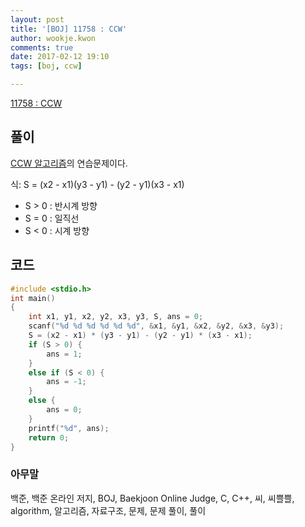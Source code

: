 ```yaml
---
layout: post
title: '[BOJ] 11758 : CCW'
author: wookje.kwon
comments: true
date: 2017-02-12 19:10
tags: [boj, ccw]

---
```


[11758 : CCW](https://www.acmicpc.net/problem/11758)

## 풀이

[CCW 알고리즘](https://www.acmicpc.net/blog/view/27)의 연습문제이다.  

식: S = (x2 - x1)(y3 - y1) - (y2 - y1)(x3 - x1)

* S > 0 : 반시계 방향
* S = 0 : 일직선
* S < 0 : 시계 방향

## 코드

```cpp
#include <stdio.h>
int main()
{
	int x1, y1, x2, y2, x3, y3, S, ans = 0;
	scanf("%d %d %d %d %d %d", &x1, &y1, &x2, &y2, &x3, &y3);
	S = (x2 - x1) * (y3 - y1) - (y2 - y1) * (x3 - x1);
	if (S > 0) {
		ans = 1;
	}
	else if (S < 0) {
		ans = -1;
	}
	else {
		ans = 0;
	}
	printf("%d", ans);
	return 0;
}
```

### 아무말  
백준, 백준 온라인 저지, BOJ, Baekjoon Online Judge, C, C++, 씨, 씨쁠쁠, algorithm, 알고리즘, 자료구조, 문제, 문제 풀이, 풀이